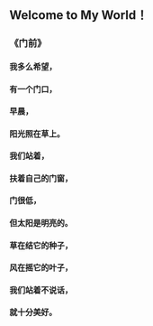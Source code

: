 ## Welcome to My World！
### 《门前》
#### 我多么希望，
#### 有一个门口，
#### 早晨，
#### 阳光照在草上。
#### 我们站着，
#### 扶着自己的门窗，
#### 门很低，
#### 但太阳是明亮的。
#### 草在结它的种子，
#### 风在摇它的叶子，
#### 我们站着不说话，
#### 就十分美好。

